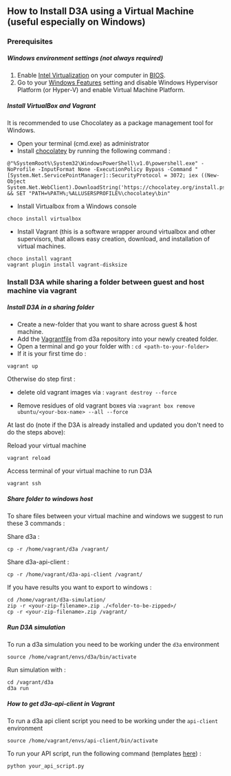 ## How to Install D3A using a Virtual Machine (useful especially on Windows)
### Prerequisites

#####  Windows environment settings (not always required)
1. Enable [Intel Virtualization](https://stackoverflow.com/a/34305608/13507565) on your computer in [BIOS](https://2nwiki.2n.cz/pages/viewpage.action?pageId=75202968).
2. Go to your [Windows Features](https://www.windowscentral.com/how-manage-optional-features-windows-10) setting and disable Windows Hypervisor Platform (or Hyper-V) and enable Virtual Machine Platform.


##### Install VirtualBox and Vagrant
It is recommended to use Chocolatey as a package management tool for Windows.

- Open your terminal (cmd.exe) as administrator
- Install [chocolatey](https://chocolatey.org/docs/installation) by running the following command : 
```
@"%SystemRoot%\System32\WindowsPowerShell\v1.0\powershell.exe" -NoProfile -InputFormat None -ExecutionPolicy Bypass -Command "[System.Net.ServicePointManager]::SecurityProtocol = 3072; iex ((New-Object System.Net.WebClient).DownloadString('https://chocolatey.org/install.ps1'))" && SET "PATH=%PATH%;%ALLUSERSPROFILE%\chocolatey\bin"
```
* Install Virtualbox from a Windows console
```
choco install virtualbox
```
* Install Vagrant (this is a software wrapper around virtualbox and other supervisors, that allows easy creation, download, and installation of virtual machines.
```
choco install vagrant
vagrant plugin install vagrant-disksize
```


### Install D3A while sharing a folder between guest and host machine via vagrant
##### Install D3A in a sharing folder
- Create a new-folder that you want to share across guest & host machine.
- Add the [Vagrantfile](https://github.com/gridsingularity/d3a/blob/master/vagrant/Vagrantfile) from d3a repository into your newly created folder.
- Open a terminal and go your folder with : ``` cd <path-to-your-folder> ```
- If it is your first time do : 
```
vagrant up  
```
Otherwise do step first :

- delete old vagrant images via : ```vagrant destroy --force```

- Remove residues of old vagrant boxes via :```vagrant box remove ubuntu/<your-box-name> --all --force```

At last do (note if the D3A is already installed and updated you don't need to do the steps above): 

Reload your virtual machine
``` 
vagrant reload 
```
Access terminal of your virtual machine to run D3A
```
vagrant ssh
```

##### Share folder to windows host
To share files between your virtual machine and windows we suggest to run these 3 commands :

Share d3a :
```
cp -r /home/vagrant/d3a /vagrant/
```

Share d3a-api-client :
```
cp -r /home/vagrant/d3a-api-client /vagrant/
```
If you have results you want to export to windows :
```
cd /home/vagrant/d3a-simulation/
zip -r <your-zip-filename>.zip ./<folder-to-be-zipped>/
cp -r <your-zip-filename>.zip /vagrant/
```

##### Run D3A simulation
To run a d3a simulation you need to be working under the `d3a` environment
```
source /home/vagrant/envs/d3a/bin/activate
```
Run simulation with : 
```
cd /vagrant/d3a
d3a run
```

##### How to get d3a-api-client in Vagrant
To run a d3a api client script you need to be working under the `api-client` environment
```
source /home/vagrant/envs/api-client/bin/activate
```
To run your API script, run the following command (templates [here](https://github.com/gridsingularity/d3a/tree/master/src/d3a/setup/odyssey_momentum)) : 
```
python your_api_script.py
```
